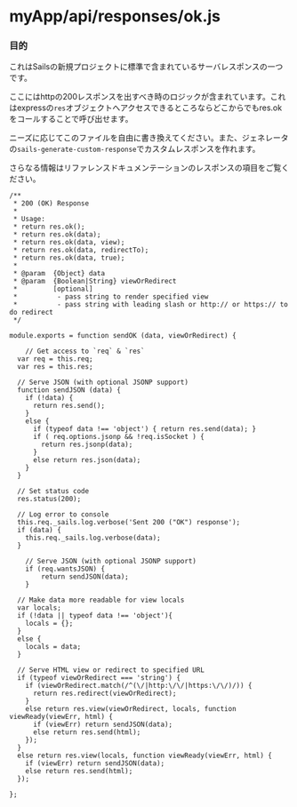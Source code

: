 # myApp/api/responses/ok.js
### 目的

これはSailsの新規プロジェクトに標準で含まれているサーバレスポンスの一つです。

ここにはhttpの200レスポンスを出すべき時のロジックが含まれています。これはexpressの`res`オブジェクトへアクセスできるところならどこからでもres.okをコールすることで呼び出せます。

ニーズに応じてこのファイルを自由に書き換えてください。また、ジェネレータの`sails-generate-custom-response`でカスタムレスポンスを作れます。

さらなる情報はリファレンスドキュメンテーションのレスポンスの項目をご覧ください。

<docmeta name="uniqueID" value="okjs629833">
<docmeta name="displayName" value="ok.js">

```
/**
 * 200 (OK) Response
 *
 * Usage:
 * return res.ok();
 * return res.ok(data);
 * return res.ok(data, view);
 * return res.ok(data, redirectTo);
 * return res.ok(data, true);
 *
 * @param  {Object} data
 * @param  {Boolean|String} viewOrRedirect
 *         [optional]
 *          - pass string to render specified view
 *          - pass string with leading slash or http:// or https:// to do redirect
 */

module.exports = function sendOK (data, viewOrRedirect) {

	// Get access to `req` & `res`
  var req = this.req;
  var res = this.res;

  // Serve JSON (with optional JSONP support)
  function sendJSON (data) {
    if (!data) {
      return res.send();
    }
    else {
      if (typeof data !== 'object') { return res.send(data); }
      if ( req.options.jsonp && !req.isSocket ) {
        return res.jsonp(data);
      }
      else return res.json(data);
    }
  }

  // Set status code
  res.status(200);

  // Log error to console
  this.req._sails.log.verbose('Sent 200 ("OK") response');
  if (data) {
    this.req._sails.log.verbose(data);
  }

	// Serve JSON (with optional JSONP support)
	if (req.wantsJSON) {
		return sendJSON(data);
	}

  // Make data more readable for view locals
  var locals;
  if (!data || typeof data !== 'object'){
    locals = {};
  }
  else {
    locals = data;
  }

  // Serve HTML view or redirect to specified URL
  if (typeof viewOrRedirect === 'string') {
    if (viewOrRedirect.match(/^(\/|http:\/\/|https:\/\/)/)) {
      return res.redirect(viewOrRedirect);
    }
    else return res.view(viewOrRedirect, locals, function viewReady(viewErr, html) {
      if (viewErr) return sendJSON(data);
      else return res.send(html);
    });
  }
  else return res.view(locals, function viewReady(viewErr, html) {
    if (viewErr) return sendJSON(data);
    else return res.send(html);
  });

};

```
